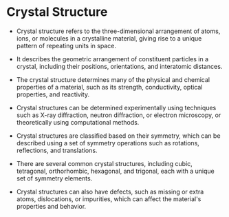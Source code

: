 # Crystal Structure

- Crystal structure refers to the three-dimensional arrangement of atoms, ions, or molecules in a crystalline material, giving rise to a unique pattern of repeating units in space.

- It describes the geometric arrangement of constituent particles in a crystal, including their positions, orientations, and interatomic distances.

- The crystal structure determines many of the physical and chemical properties of a material, such as its strength, conductivity, optical properties, and reactivity.

- Crystal structures can be determined experimentally using techniques such as X-ray diffraction, neutron diffraction, or electron microscopy, or theoretically using computational methods.

- Crystal structures are classified based on their symmetry, which can be described using a set of symmetry operations such as rotations, reflections, and translations.

- There are several common crystal structures, including cubic, tetragonal, orthorhombic, hexagonal, and trigonal, each with a unique set of symmetry elements.

- Crystal structures can also have defects, such as missing or extra atoms, dislocations, or impurities, which can affect the material's properties and behavior.